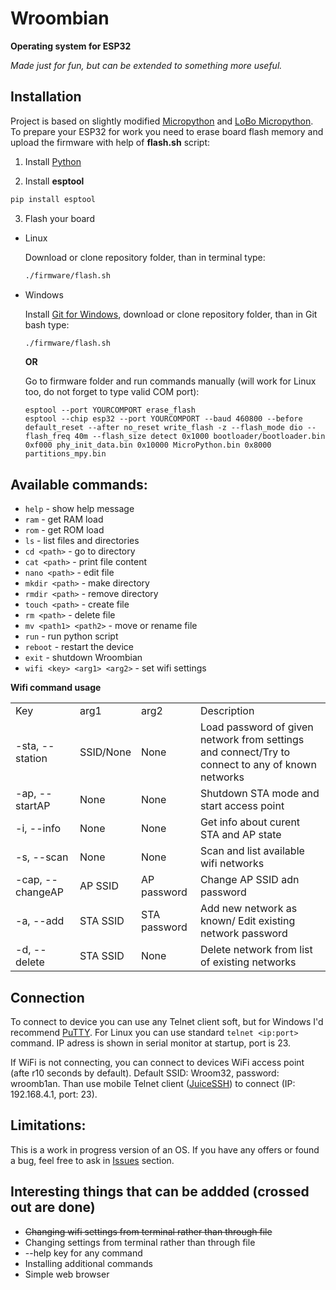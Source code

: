 # Wroombian

<strong>Operating system for ESP32</strong>

*Made just for fun, but can be extended to something more useful.*
## Installation
Project is based on slightly modified <a href="https://micropython.org/">Micropython</a> and <a href="https://github.com/loboris/MicroPython_ESP32_psRAM_LoBo">LoBo Micropython</a>. 
To prepare your ESP32 for work you need to erase board flash memory and upload the firmware with help of **flash.sh** script:

1. Install <a href="https://python.org">Python</a>

2. Install **esptool**
``` bash
pip install esptool
```
3. Flash your board
- Linux

  Download or clone repository folder, than in terminal type:
  ``` bash
  ./firmware/flash.sh
  ```
- Windows

  Install <a href="https://git-scm.com/download/win">Git for Windows</a>, download or clone repository folder, than in Git bash type:
  ``` bash
  ./firmware/flash.sh
  ```
  **OR**
  
  Go to firmware folder and run commands manually (will work for Linux too, do not forget to type valid COM port):
  ```
  esptool --port YOURCOMPORT erase_flash
  esptool --chip esp32 --port YOURCOMPORT --baud 460800 --before default_reset --after no_reset write_flash -z --flash_mode dio --flash_freq 40m --flash_size detect 0x1000 bootloader/bootloader.bin 0xf000 phy_init_data.bin 0x10000 MicroPython.bin 0x8000 partitions_mpy.bin
  ```

## Available commands: 
- `help` - show help message
- `ram` - get RAM load
- `rom` - get ROM load
- `ls` - list files and directories
- `cd <path>` - go to directory
- `cat <path>` - print file content
- `nano <path>` - edit file
- `mkdir <path>` - make directory
- `rmdir <path>` - remove directory
- `touch <path>` - create file
- `rm <path>` - delete file
- `mv <path1> <path2>` - move or rename file
- `run` - run python script
- `reboot` - restart the device
- `exit` - shutdown Wroombian
- `wifi <key> <arg1> <arg2>` - set wifi settings
  
**Wifi command usage**
  <table>
    <tr><td>Key</td>                 <td>arg1</td>            <td>arg2</td>              <td>Description</td></tr>
    <tr><td>-sta, --station</td>     <td>SSID/None</td>       <td>None</td>              <td>Load password of given network from settings and connect/Try to connect to any of known networks</td></tr>
    <tr><td>-ap, --startAP</td>      <td>None</td>            <td>None</td>              <td>Shutdown STA mode and start access point</td></tr>  
    <tr><td>-i, --info</td>          <td>None</td>            <td>None</td>              <td>Get info about curent STA and AP state</td></tr>  
    <tr><td>-s, --scan</td>          <td>None</td>            <td>None</td>              <td>Scan and list available wifi networks</td></tr>  
    <tr><td>-cap, --changeAP</td>    <td>AP SSID</td>         <td>AP password</td>       <td>Change AP SSID adn password</td></tr>  
    <tr><td>-a, --add</td>           <td>STA SSID</td>        <td>STA password</td>      <td>Add new network as known/ Edit existing network password</td></tr>  
    <tr><td>-d, --delete</td>        <td>STA SSID</td>        <td>None</td>              <td>Delete network from list of existing networks</td></tr>  
  </table>

## Connection
To connect to device you can use any Telnet client soft, but for Windows I'd recommend <a href="https://www.putty.org/">PuTTY</a>. For Linux you can use standard `telnet <ip:port>` command. IP adress is shown in serial monitor at startup, port is 23. 

If WiFi is not connecting, you can connect to devices WiFi access point (afte r10 seconds by default). Default SSID: Wroom32, password: wroomb1an. Than use mobile Telnet client (<a href="https://play.google.com/store/apps/details?id=com.sonelli.juicessh&hl=ru">JuiceSSH</a>) to connect (IP: 192.168.4.1, port: 23).

## Limitations: 
This is a work in progress version of an OS. If you have any offers or found a bug, feel free to ask in <a href="https://github.com/Isopodus/Wroombian/issues">Issues</a> section.

## Interesting things that can be addded (crossed out are done)
- ~~Changing wifi settings from terminal rather than through file~~
- Changing settings from terminal rather than through file
- --help key for any command
- Installing additional commands
- Simple web browser
